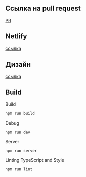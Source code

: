 ## Ссылка на pull request
[PR](https://github.com/PR-2)

## Netlify
[ссылка](https://spontaneous-dusk-0ddb0e.netlify.app/)

## Дизайн
[ссылка](https://www.figma.com/file/g5F4Vg23CHEFMqMGp42iwm/Chat?node-id=21985%3A2&t=wYqSpWiz6vWT544K-1)

## Build
Build
```
npm run build
```
Debug
```
npm run dev
```
Server
```
npm run server
```
Linting TypeScript and Style
```
npm run lint
```

